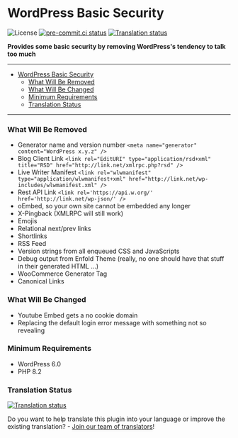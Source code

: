 # WordPress Basic Security<a name="wordpress-basic-security"></a>

![License](https://img.shields.io/badge/license-GPLv3-green "License")
[![pre-commit.ci status](https://results.pre-commit.ci/badge/github/ppfeufer/pp-wp-basic-security/master.svg)](https://results.pre-commit.ci/latest/github/ppfeufer/pp-wp-basic-security/master)
[![Translation status](https://weblate.ppfeufer.de/widget/wordpress-plugins/pp-wp-basic-security/svg-badge.svg)](https://weblate.ppfeufer.de/engage/wordpress-plugins/)

**Provides some basic security by removing WordPress's tendency to talk too much**

______________________________________________________________________

<!-- mdformat-toc start --slug=github --maxlevel=6 --minlevel=1 -->

- [WordPress Basic Security](#wordpress-basic-security)
  - [What Will Be Removed](#what-will-be-removed)
  - [What Will Be Changed](#what-will-be-changed)
  - [Minimum Requirements](#minimum-requirements)
  - [Translation Status](#translation-status)

<!-- mdformat-toc end -->

______________________________________________________________________

### What Will Be Removed<a name="what-will-be-removed"></a>

- Generator name and version number `<meta name="generator" content="WordPress x.y.z" />`
- Blog Client Link `<link rel="EditURI" type="application/rsd+xml" title="RSD" href="http://link.net/xmlrpc.php?rsd" />`
- Live Writer Manifest `<link rel="wlwmanifest" type="application/wlwmanifest+xml" href="http://link.net/wp-includes/wlwmanifest.xml" />`
- Rest API Link `<link rel='https://api.w.org/' href='http://link.net/wp-json/' />`
- oEmbed, so your own site cannot be embedded any longer
- X-Pingback (XMLRPC will still work)
- Emojis
- Relational next/prev links
- Shortlinks
- RSS Feed
- Version strings from all enqueued CSS and JavaScripts
- Debug output from Enfold Theme (really, no one should have that stuff in their
  generated HTML ...)
- WooCommerce Generator Tag
- Canonical Links

### What Will Be Changed<a name="what-will-be-changed"></a>

- Youtube Embed gets a no cookie domain
- Replacing the default login error message with something not so revealing

### Minimum Requirements<a name="minimum-requirements"></a>

- WordPress 6.0
- PHP 8.2

### Translation Status<a name="translation-status"></a>

[![Translation status](https://weblate.ppfeufer.de/widget/wordpress-plugins/pp-wp-basic-security/multi-auto.svg)](https://weblate.ppfeufer.de/engage/wordpress-plugins/)

Do you want to help translate this plugin into your language or improve the existing
translation? - [Join our team of translators][weblate engage]!

<!-- Links -->

[weblate engage]: https://weblate.ppfeufer.de/engage/wordpress-plugins/ "Weblate Translations"
